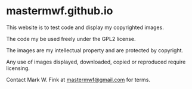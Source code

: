 # mastermwf.github.io
This website is to test code and display my copyrighted images.

The code my be used freely under the GPL2 license.

The images are my intellectual property and are protected by copyright.

Any use of images displayed, downloaded, copied or reproduced require licensing.

Contact Mark W. Fink at mastermwf@gmail.com for terms.
